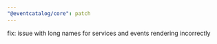 ```yaml
---
"@eventcatalog/core": patch
---
```


fix: issue with long names for services and events rendering incorrectly

